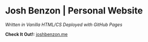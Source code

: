 # Josh Benzon | Personal Website

_Written in Vanilla HTML/CS_
_Deployed with GitHub Pages_

**Check It Out!:** [joshbenzon.me](https://joshbenzon.me/)
